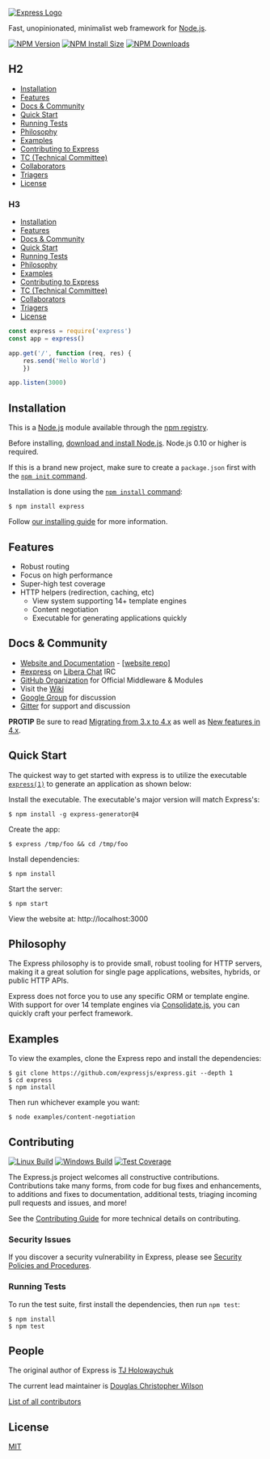 [![Express Logo](https://i.cloudup.com/zfY6lL7eFa-3000x3000.png)](http://expressjs.com/)

  Fast, unopinionated, minimalist web framework for [Node.js](http://nodejs.org).

  [![NPM Version][npm-version-image]][npm-url]
  [![NPM Install Size][npm-install-size-image]][npm-install-size-url]
  [![NPM Downloads][npm-downloads-image]][npm-downloads-url]


## H2

  * [Installation](#Installation)
  * [Features](#Features)
  * [Docs & Community](#Docs-&-Community)
  * [Quick Start](#Quick-Start)
  * [Running Tests](#Running-Tests)
  * [Philosophy](#Philosophy)
  * [Examples](#Examples)
  * [Contributing to Express](#Contributing)
  * [TC (Technical Committee)](#Technical-Committee)
  * [Collaborators](#collaborators)
  * [Triagers](#triagers)
  * [License](#license)


### H3

  * [Installation](#Installation)
  * [Features](#Features)
  * [Docs & Community](#Docs-&-Community)
  * [Quick Start](#Quick-Start)
  * [Running Tests](#Running-Tests)
  * [Philosophy](#Philosophy)
  * [Examples](#Examples)
  * [Contributing to Express](#Contributing)
  * [TC (Technical Committee)](#Technical-Committee)
  * [Collaborators](#collaborators)
  * [Triagers](#triagers)
  * [License](#license)

  ```js
  const express = require('express')
const app = express()

  app.get('/', function (req, res) {
      res.send('Hello World')
      })

app.listen(3000)
  ```

## Installation

  This is a [Node.js](https://nodejs.org/en/) module available through the
  [npm registry](https://www.npmjs.com/).

  Before installing, [download and install Node.js](https://nodejs.org/en/download/).
  Node.js 0.10 or higher is required.

  If this is a brand new project, make sure to create a `package.json` first with
  the [`npm init` command](https://docs.npmjs.com/creating-a-package-json-file).

  Installation is done using the
  [`npm install` command](https://docs.npmjs.com/getting-started/installing-npm-packages-locally):

  ```console
  $ npm install express
  ```

  Follow [our installing guide](http://expressjs.com/en/starter/installing.html)
  for more information.

## Features

  * Robust routing
  * Focus on high performance
  * Super-high test coverage
* HTTP helpers (redirection, caching, etc)
  * View system supporting 14+ template engines
  * Content negotiation
  * Executable for generating applications quickly

## Docs & Community

  * [Website and Documentation](http://expressjs.com/) - [[website repo](https://github.com/expressjs/expressjs.com)]
  * [#express](https://web.libera.chat/#express) on [Libera Chat](https://libera.chat) IRC
  * [GitHub Organization](https://github.com/expressjs) for Official Middleware & Modules
  * Visit the [Wiki](https://github.com/expressjs/express/wiki)
  * [Google Group](https://groups.google.com/group/express-js) for discussion
  * [Gitter](https://gitter.im/expressjs/express) for support and discussion

  **PROTIP** Be sure to read [Migrating from 3.x to 4.x](https://github.com/expressjs/express/wiki/Migrating-from-3.x-to-4.x) as well as [New features in 4.x](https://github.com/expressjs/express/wiki/New-features-in-4.x).

## Quick Start

  The quickest way to get started with express is to utilize the executable [`express(1)`](https://github.com/expressjs/generator) to generate an application as shown below:

  Install the executable. The executable's major version will match Express's:

  ```console
  $ npm install -g express-generator@4
  ```

  Create the app:

  ```console
  $ express /tmp/foo && cd /tmp/foo
  ```

  Install dependencies:

  ```console
  $ npm install
  ```

  Start the server:

  ```console
  $ npm start
  ```

  View the website at: http://localhost:3000

## Philosophy

  The Express philosophy is to provide small, robust tooling for HTTP servers, making
  it a great solution for single page applications, websites, hybrids, or public
  HTTP APIs.

  Express does not force you to use any specific ORM or template engine. With support for over
  14 template engines via [Consolidate.js](https://github.com/tj/consolidate.js),
  you can quickly craft your perfect framework.

## Examples

  To view the examples, clone the Express repo and install the dependencies:

  ```console
  $ git clone https://github.com/expressjs/express.git --depth 1
  $ cd express
  $ npm install
  ```

  Then run whichever example you want:

  ```console
  $ node examples/content-negotiation
  ```

## Contributing

  [![Linux Build][github-actions-ci-image]][github-actions-ci-url]
  [![Windows Build][appveyor-image]][appveyor-url]
  [![Test Coverage][coveralls-image]][coveralls-url]

  The Express.js project welcomes all constructive contributions. Contributions take many forms,
  from code for bug fixes and enhancements, to additions and fixes to documentation, additional
  tests, triaging incoming pull requests and issues, and more!

  See the [Contributing Guide](Contributing.md) for more technical details on contributing.

### Security Issues

  If you discover a security vulnerability in Express, please see [Security Policies and Procedures](Security.md).

### Running Tests

  To run the test suite, first install the dependencies, then run `npm test`:

  ```console
  $ npm install
  $ npm test
  ```

## People

  The original author of Express is [TJ Holowaychuk](https://github.com/tj)

  The current lead maintainer is [Douglas Christopher Wilson](https://github.com/dougwilson)

  [List of all contributors](https://github.com/expressjs/express/graphs/contributors)

## License

[MIT](LICENSE)

  [appveyor-image]: https://badgen.net/appveyor/ci/dougwilson/express/master?label=windows
  [appveyor-url]: https://ci.appveyor.com/project/dougwilson/express
  [coveralls-image]: https://badgen.net/coveralls/c/github/expressjs/express/master
  [coveralls-url]: https://coveralls.io/r/expressjs/express?branch=master
  [github-actions-ci-image]: https://badgen.net/github/checks/expressjs/express/master?label=linux
  [github-actions-ci-url]: https://github.com/expressjs/express/actions/workflows/ci.yml
  [npm-downloads-image]: https://badgen.net/npm/dm/express
  [npm-downloads-url]: https://npmcharts.com/compare/express?minimal=true
  [npm-install-size-image]: https://badgen.net/packagephobia/install/express
  [npm-install-size-url]: https://packagephobia.com/result?p=express
  [npm-url]: https://npmjs.org/package/express
  [npm-version-image]: https://badgen.net/npm/v/express
